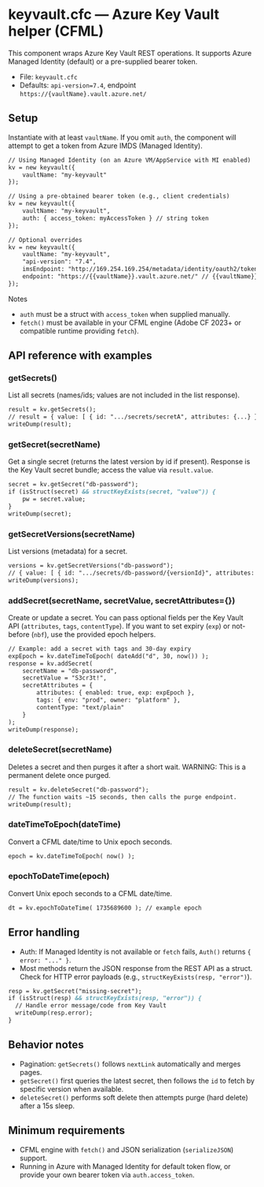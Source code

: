 
# keyvault.cfc — Azure Key Vault helper (CFML)

This component wraps Azure Key Vault REST operations. It supports Azure Managed Identity (default) or a pre-supplied bearer token.

- File: `keyvault.cfc`
- Defaults: `api-version=7.4`, endpoint `https://{vaultName}.vault.azure.net/`

## Setup

Instantiate with at least `vaultName`. If you omit `auth`, the component will attempt to get a token from Azure IMDS (Managed Identity).

```cfml
// Using Managed Identity (on an Azure VM/AppService with MI enabled)
kv = new keyvault({
    vaultName: "my-keyvault"
});

// Using a pre-obtained bearer token (e.g., client credentials)
kv = new keyvault({
    vaultName: "my-keyvault",
    auth: { access_token: myAccessToken } // string token
});

// Optional overrides
kv = new keyvault({
    vaultName: "my-keyvault",
    "api-version": "7.4",
    imsEndpoint: "http://169.254.169.254/metadata/identity/oauth2/token?api-version=2018-02-01&resource=https://vault.azure.net/",
    endpoint: "https://{{vaultName}}.vault.azure.net/" // {{vaultName}} gets replaced automatically
});
```

Notes
- `auth` must be a struct with `access_token` when supplied manually.
- `fetch()` must be available in your CFML engine (Adobe CF 2023+ or compatible runtime providing `fetch`).

## API reference with examples

### getSecrets()
List all secrets (names/ids; values are not included in the list response).

```cfml
result = kv.getSecrets();
// result = { value: [ { id: ".../secrets/secretA", attributes: {...} }, ... ] }
writeDump(result);
```

### getSecret(secretName)
Get a single secret (returns the latest version by id if present). Response is the Key Vault secret bundle; access the value via `result.value`.

```cfml
secret = kv.getSecret("db-password");
if (isStruct(secret) && structKeyExists(secret, "value")) {
    pw = secret.value;
}
writeDump(secret);
```

### getSecretVersions(secretName)
List versions (metadata) for a secret.

```cfml
versions = kv.getSecretVersions("db-password");
// { value: [ { id: ".../secrets/db-password/{versionId}", attributes: {...} }, ... ] }
writeDump(versions);
```

### addSecret(secretName, secretValue, secretAttributes={})
Create or update a secret. You can pass optional fields per the Key Vault API (`attributes`, `tags`, `contentType`). If you want to set expiry (`exp`) or not-before (`nbf`), use the provided epoch helpers.

```cfml
// Example: add a secret with tags and 30‑day expiry
expEpoch = kv.dateTimeToEpoch( dateAdd("d", 30, now()) );
response = kv.addSecret(
    secretName = "db-password",
    secretValue = "S3cr3t!",
    secretAttributes = {
        attributes: { enabled: true, exp: expEpoch },
        tags: { env: "prod", owner: "platform" },
        contentType: "text/plain"
    }
);
writeDump(response);
```

### deleteSecret(secretName)
Deletes a secret and then purges it after a short wait. WARNING: This is a permanent delete once purged.

```cfml
result = kv.deleteSecret("db-password");
// The function waits ~15 seconds, then calls the purge endpoint.
writeDump(result);
```

### dateTimeToEpoch(dateTime)
Convert a CFML date/time to Unix epoch seconds.

```cfml
epoch = kv.dateTimeToEpoch( now() );
```

### epochToDateTime(epoch)
Convert Unix epoch seconds to a CFML date/time.

```cfml
dt = kv.epochToDateTime( 1735689600 ); // example epoch
```

## Error handling
- Auth: If Managed Identity is not available or `fetch` fails, `Auth()` returns `{ error: "..." }`.
- Most methods return the JSON response from the REST API as a struct. Check for HTTP error payloads (e.g., `structKeyExists(resp, "error")`).

```cfml
resp = kv.getSecret("missing-secret");
if (isStruct(resp) && structKeyExists(resp, "error")) {
  // Handle error message/code from Key Vault
  writeDump(resp.error);
}
```

## Behavior notes
- Pagination: `getSecrets()` follows `nextLink` automatically and merges pages.
- `getSecret()` first queries the latest secret, then follows the `id` to fetch by specific version when available.
- `deleteSecret()` performs soft delete then attempts purge (hard delete) after a 15s sleep.

## Minimum requirements
- CFML engine with `fetch()` and JSON serialization (`serializeJSON`) support.
- Running in Azure with Managed Identity for default token flow, or provide your own bearer token via `auth.access_token`.
